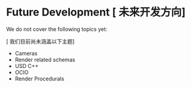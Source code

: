 # Future Development [ 未来开发方向]

We do not cover the following topics yet:

[ 我们目前尚未涵盖以下主题]

- Cameras
- Render related schemas
- USD C++
- OCIO
- Render Procedurals